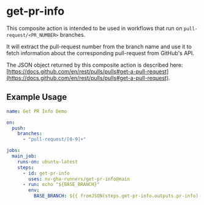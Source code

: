 # get-pr-info

This composite action is intended to be used in workflows that run on `pull-request/<PR_NUMBER>` branches.

It will extract the pull-request number from the branch name and use it to fetch information about the corresponding pull-request from GitHub's API.

The JSON object returned by this composite action is described here: [https://docs.github.com/en/rest/pulls/pulls#get-a-pull-request](https://docs.github.com/en/rest/pulls/pulls#get-a-pull-request).

## Example Usage

```yaml
name: Get PR Info Demo

on:
  push:
    branches:
      - "pull-request/[0-9]+"

jobs:
  main_job:
    runs-on: ubuntu-latest
    steps:
      - id: get-pr-info
        uses: nv-gha-runners/get-pr-info@main
      - run: echo "${BASE_BRANCH}"
        env:
          BASE_BRANCH: ${{ fromJSON(steps.get-pr-info.outputs.pr-info).base.ref }}
```
